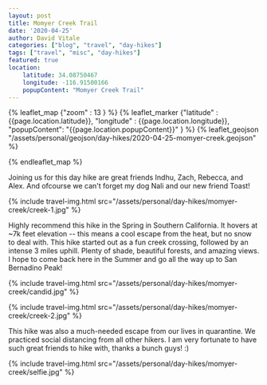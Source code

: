 ```yaml
---
layout: post
title: Momyer Creek Trail
date: '2020-04-25' 
author: David Vitale
categories: ["blog", "travel", "day-hikes"]
tags: ["travel", "misc", "day-hikes"]
featured: true
location:
    latitude: 34.08750467
    longitude: -116.91500166
    popupContent: "Momyer Creek Trail"
---
```

{% leaflet_map {"zoom" : 13 } %}
    {% leaflet_marker {"latitude" : {{page.location.latitude}},
                       "longitude" : {{page.location.longitude}},
                       "popupContent": "{{page.location.popupContent}}" } %} 
    {% leaflet_geojson "/assets/personal/geojson/day-hikes/2020-04-25-momyer-creek.geojson" %}

{% endleaflet_map %}

Joining us for this day hike are great friends Indhu, Zach, Rebecca, and Alex. And ofcourse we can't forget my dog Nali and our new friend Toast!

{% include travel-img.html src="/assets/personal/day-hikes/momyer-creek/creek-1.jpg" %}

Highly recommend this hike in the Spring in Southern California. It hovers at ~7k feet elevation -- this means a cool escape from the heat, but no snow to deal with. This hike started out as a fun creek crossing, followed by an intense 3 miles uphill. Plenty of shade, beautiful forests, and amazing views. I hope to come back here in the Summer and go all the way up to San Bernadino Peak!

{% include travel-img.html src="/assets/personal/day-hikes/momyer-creek/candid.jpg" %}

{% include travel-img.html src="/assets/personal/day-hikes/momyer-creek/creek-2.jpg" %}

This hike was also a much-needed escape from our lives in quarantine. We practiced social distancing from all other hikers. I am very fortunate to have such great friends to hike with, thanks a bunch guys! :)

{% include travel-img.html src="/assets/personal/day-hikes/momyer-creek/selfie.jpg" %}

